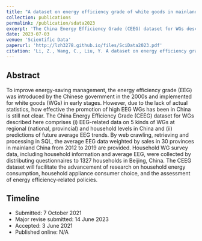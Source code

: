 ```yaml
---
title: "A dataset on energy efficiency grade of white goods in mainland China at regional and household levels"
collection: publications
permalink: /publication/sdata2023
excerpt: 'The China Energy Efficiency Grade (CEEG) dataset for WGs described here comprises (i) Energy efficiency grade (EEG) related data on 5 kinds of white goods at regional (national, provincial) and household levels in China and (ii) predictions of future average EEG trends. '
date: 2023-07-03
venue: 'Scientific Data'
paperurl: 'http://lzh3278.github.io/files/SciData2023.pdf'
citation: 'Li, Z., Wang, C., Liu, Y. A dataset on energy efficiency grade of white goods in mainland China at regional and household levels. *Sci. Data* (2023).'
---
```

Abstract
-----
To improve energy-saving management, the energy efficiency grade (EEG) was introduced by the Chinese government in the 2000s and implemented for white goods (WGs) in early stages. However, due to the lack of actual statistics, how effective the promotion of high EEG WGs has been in China is still not clear. The China Energy Efficiency Grade (CEEG) dataset for WGs described here comprises (i) EEG-related data on 5 kinds of WGs at regional (national, provincial) and household levels in China and (ii) predictions of future average EEG trends. By web crawling, retrieving and processing in SQL, the average EEG data weighted by sales in 30 provinces in mainland China from 2012 to 2019 are provided. Household WG survey data, including household information and average EEG, were collected by distributing questionnaires to 1327 households in Beijing, China. The CEEG dataset will facilitate the advancement of research on household energy consumption, household appliance consumer choice, and the assessment of energy efficiency-related policies.

Timeline
------
* Submitted: 7 October 2021
* Major revise submitted: 14 June 2023
* Accepted: 3 June 2021
* Published online: N/A
